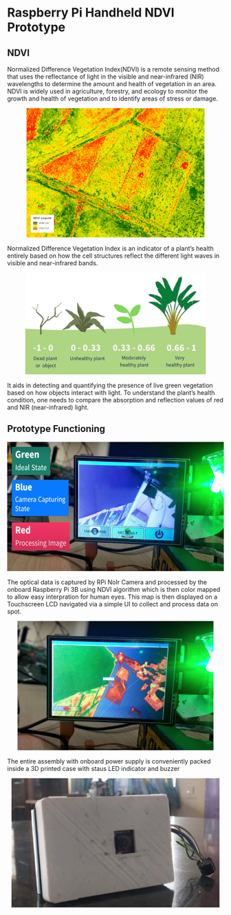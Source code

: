 # Raspberry Pi Handheld NDVI Prototype

## NDVI ##

Normalized Difference Vegetation Index(NDVI) is a remote sensing method that uses the reflectance of light in the visible and near-infrared (NIR) wavelengths to determine the amount and health of vegetation in an area. NDVI is widely used in agriculture, forestry, and ecology to monitor the growth and health of vegetation and to identify areas of stress or damage. 
<p align="center">
<img src="https://github.com/dhruv-punia/Raspberry-Pi-Handheld-NDVI-Prototype/blob/main/images/ndvi_1.png" alt="image"  height="300">
</p>
Normalized Difference Vegetation Index is an indicator of a plant’s health entirely based on how the cell structures reflect the different light waves in visible and near-infrared bands.

<p align="center">
<img src="https://github.com/dhruv-punia/Raspberry-Pi-Handheld-NDVI-Prototype/blob/main/images/ndvi_2.jpg" alt="image"  height="236">
</p>
It aids in detecting and quantifying the presence of live green vegetation based on how objects interact with light. To understand the plant’s health condition, one needs to compare the absorption and reflection values of red and NIR (near-infrared) light.

## Prototype Functioning ##
<p align="center">
<img src="https://github.com/dhruv-punia/Raspberry-Pi-Handheld-NDVI-Prototype/blob/main/images/device_1.png" alt="image"  height="300" padding="10">
</p>
The optical data is captured by RPi NoIr Camera and processed by the onboard Raspberry Pi 3B using NDVI algorithm which is then color mapped to allow easy interpration for human eyes. This map is then displayed on a Touchscreen LCD navigated via a simple UI to collect and process data on spot. 
<p align="center">
<img src="https://github.com/dhruv-punia/Raspberry-Pi-Handheld-NDVI-Prototype/blob/main/images/device_2.png" alt="image"  height="300" padding="10">
</p>
The entire assembly with onboard power supply is conveniently packed inside a 3D printed case with staus LED indicator and buzzer
<p align="center">
<img src="https://github.com/dhruv-punia/Raspberry-Pi-Handheld-NDVI-Prototype/blob/main/images/device_3.png" alt="image"  height="300">
</p>

